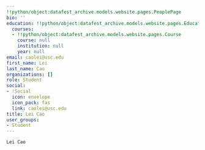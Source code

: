 ```yaml
---
!!python/object:datafest_archive.models.website.pages.PeoplePage
bio: ''
education: !!python/object:datafest_archive.models.website.pages.Education
  courses:
  - !!python/object:datafest_archive.models.website.pages.Course
    course: null
    institution: null
    year: null
email: caolei@usc.edu
first_name: Lei
last_name: Cao
organizations: []
role: Student
social:
- !Social
  icon: envelope
  icon_pack: fas
  link: caolei@usc.edu
title: Lei Cao
user_groups:
- Student
---
```


    Lei Cao
    